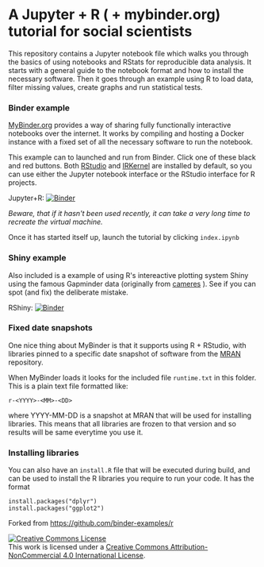 # A Jupyter + R ( + mybinder.org) tutorial for social scientists

This repository contains a Jupyter notebook file which walks you through the basics of using notebooks and RStats for reproducible data analysis. It starts with a general guide to the notebook format and how to install the necessary software. Then it goes through an example using R to load data, filter missing values, create graphs and run statistical tests. 


### Binder example
[MyBinder.org](http://mybinder.org) provides a way of sharing fully functionally interactive notebooks over the internet. It works by compiling and hosting a Docker instance with a fixed set of all the necessary software to run the notebook.

This example can to launched and run from Binder. Click one of these black and red buttons. Both [RStudio](https://www.rstudio.com/) and [IRKernel](https://irkernel.github.io/) are installed by default, so you can use either the Jupyter notebook interface or
the RStudio interface for R projects.

Jupyter+R: [![Binder](http://mybinder.org/badge.svg)](http://beta.mybinder.org/v2/gh/yourbrain/notebookdemos/master)


*Beware, that if it hasn't been used recently, it can take a very long time to recreate the virtual machine.*

Once it has started itself up, launch the tutorial by clicking `index.ipynb`

### Shiny example
Also included is a example of using R's intereactive plotting system Shiny using the famous Gapminder data (originally from [cameres](https://github.com/cameres/gapminder-shiny) ). See if you can spot (and fix) the deliberate mistake.

RShiny: [![Binder](http://mybinder.org/badge.svg)](http://beta.mybinder.org/v2/gh/yourbrain/notebookdemos/master?urlpath=shiny/gapminder-shiny/)

### Fixed date snapshots 
One nice thing about MyBinder is that it supports using R + RStudio, with libraries pinned to a specific
date snapshot of software from the [MRAN](https://mran.microsoft.com/documents/rro/reproducibility) repository.

When MyBinder loads it looks for the included file `runtime.txt` in this folder. This is a plain text file formatted like:

```
r-<YYYY>-<MM>-<DD>
```

where YYYY-MM-DD is a snapshot at MRAN that will be used for installing libraries. 
This means that all libraries are frozen to that version and so results will be same everytime you use it. 

### Installing libraries
You can also have an `install.R` file that will be executed during build,
and can be used to install the R libraries you require to run your code. It has the format
```
install.packages("dplyr")
install.packages("ggplot2")
```

 

Forked from https://github.com/binder-examples/r

<a rel="license" href="http://creativecommons.org/licenses/by-nc/4.0/"><img alt="Creative Commons License" style="border-width:0" src="https://i.creativecommons.org/l/by-nc/4.0/88x31.png" /></a><br />This work is licensed under a <a rel="license" href="http://creativecommons.org/licenses/by-nc/4.0/">Creative Commons Attribution-NonCommercial 4.0 International License</a>.

